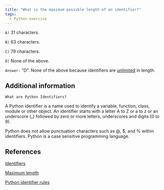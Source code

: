 ```yaml
---
title: "What is the maximum possible length of an identifier?"
tags:
  - Python exercise
---
```


`A)` 31 characters.

`B)` 63 characters.

`C)` 79 characters.

`D)` None of the above.

`Answer:` "D". None of the above because identifiers are [unlimited](https://docs.python.org/2/reference/lexical_analysis.html#identifiers) in length.

## Additional information

`What are Python Identifiers?`

A Python identifier is a name used to identify a variable, function, class, module or other object. An identifier starts with a letter A to Z or a to z or an underscore (_) followed by zero or more letters, underscores and digits (0 to 9).

Python does not allow punctuation characters such as @, $, and % within identifiers. Python is a case sensitive programming language.

## References

[Identifiers](https://www.tutorialspoint.com/what-are-python-identifiers)

[Maximum length](https://stackoverflow.com/questions/16920835/what-is-the-maximum-length-for-an-attribute-name-in-python)

[Python identifier rules](https://www.askpython.com/python/python-identifiers-rules-best-practices)
